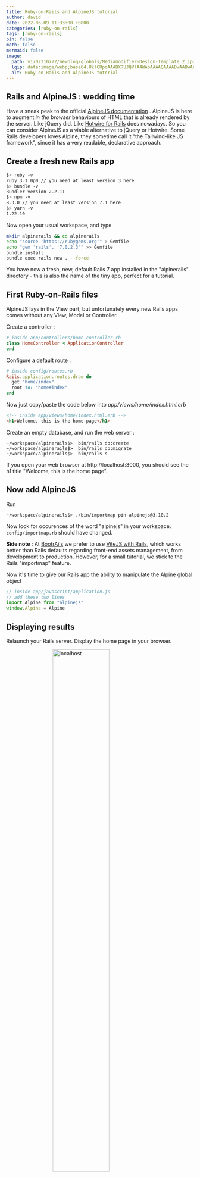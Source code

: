 ```yaml
---
title: Ruby-on-Rails and AlpineJS tutorial
author: david
date: 2022-06-09 11:33:00 +0800
categories: [ruby-on-rails]
tags: [ruby-on-rails]
pin: false
math: false
mermaid: false
image:
  path: v1702310772/newblog/globals/Mediamodifier-Design-Template_2.jpg
  lqip: data:image/webp;base64,UklGRpoAAABXRUJQVlA4WAoAAAAQAAAADwAABwAAQUxQSDIAAAARL0AmbZurmr57yyIiqE8oiG0bejIYEQTgqiDA9vqnsUSI6H+oAERp2HZ65qP/VIAWAFZQOCBCAAAA8AEAnQEqEAAIAAVAfCWkAALp8sF8rgRgAP7o9FDvMCkMde9PK7euH5M1m6VWoDXf2FkP3BqV0ZYbO6NA/VFIAAAA
  alt: Ruby-on-Rails and AlpineJS tutorial
---
```


## Rails and AlpineJS : wedding time

Have a sneak peak to the official <a href="https://alpinejs.dev/" target="_blank">AlpineJS documentation</a> . AlpineJS is here to augment _in the browser_ behaviours of HTML that is already rendered by the server. Like jQuery did. Like [Hotwire for Rails](https://www.bootrails.com/blog/rails-7-hotwire-a-tutorial/) does nowadays. So you can consider AlpineJS as a viable alternative to jQuery or Hotwire. Some Rails developers loves Alpine, they sometime call it "the Tailwind-like JS framework", since it has a very readable, declarative approach.

## Create a fresh new Rails app 

```bash  
$> ruby -v  
ruby 3.1.0p0 // you need at least version 3 here  
$> bundle -v  
Bundler version 2.2.11  
$> npm -v  
8.3.0 // you need at least version 7.1 here  
$> yarn -v  
1.22.10
```  
Now open your usual workspace, and type

```bash  
mkdir alpinerails && cd alpinerails 
echo "source 'https://rubygems.org'" > Gemfile  
echo "gem 'rails', '7.0.2.3'" >> Gemfile  
bundle install  
bundle exec rails new . --force  
```

You have now a fresh, new, default Rails 7 app installed in the "alpinerails" directory - this is also the name of the tiny app, perfect for a tutorial.  

## First Ruby-on-Rails files

AlpineJS lays in the View part, but unfortunately every new Rails apps comes without any View, Model or Controller.
  
Create a controller :  
```ruby  
# inside app/controllers/home_controller.rb  
class HomeController < ApplicationController  
end  
```  
  
Configure a default route :  
  
```ruby  
# inside config/routes.rb  
Rails.application.routes.draw do  
  get "home/index"  
  root to: "home#index"  
end  
```  
  
Now just copy/paste the code below into *app/views/home/index.html.erb*  
  
```html  
<!-- inside app/views/home/index.html.erb -->
<h1>Welcome, this is the home page</h1>  
```  

Create an empty database, and run the web server :
```
~/workspace/alpinerails$>  bin/rails db:create
~/workspace/alpinerails$>  bin/rails db:migrate
~/workspace/alpinerails$>  bin/rails s
```

If you open your web browser at http://localhost:3000, you should see the h1 title "Welcome, this is the home page".

## Now add AlpineJS

Run 

```
~/workspace/alpinerails$> ./bin/importmap pin alpinejs@3.10.2
```

Now look for occurences of the word "alpinejs" in your workspace. `config/importmap.rb` should have changed.

**Side note** : At [BootrAils](https://bootrails.com) we prefer to use [ViteJS with Rails](https://bootrails.com/blog/vitejs-rails-a-wonderful-combination/), which works better than Rails defaults regarding front-end assets management, from development to production. However, for a small tutorial, we stick to the Rails "importmap" feature.

Now it's time to give our Rails app the ability to manipulate the Alpine global object

```js  
// inside app/javascript/application.js
// add these two lines
import Alpine from "alpinejs"
window.Alpine = Alpine  
```  

## Displaying results

Relaunch your Rails server. Display the home page in your browser.

<figure>  
<img style="display:block;float:none;margin-left:auto;margin-right:auto;width:60%" src="https://res.cloudinary.com/bdavidxyz-com/image/upload/v1651829503/rails/alpine.png" loading="lazy" alt="localhost">  
<figcaption style="display:block;float:none;margin-left:auto;margin-right:auto;width:60%">localhost</figcaption>  
</figure>  

## Inject some AlpineJS code into Rails view

Change `app/views/home/index.html.erb` like this :

```html
<h1>Welcome, this is the home page</h1>  

<div x-data="{ count: 0 }">
    <button x-on:click="count++">Increment</button>
    <span x-text="count"></span>
</div>
```

Change your `application.js` like this :

```javascript
// Configure your import map in config/importmap.rb. Read more: https://github.com/rails/importmap-rails
import "@hotwired/turbo-rails"
import "controllers"

import Alpine from "alpinejs"
window.Alpine = Alpine  

document.addEventListener("DOMContentLoaded", function(event) {
  window.Alpine.start();
});
```

Now you should see the counter on the home page, that increments automagically each time you press the corresponding button.

This was our "Hello world!" tutorial for Rails and AlpineJS. 

If you already played in the past with KnockoutJS or AngularJS or any equivalent library, there are not much surprises so far. But some good news : there are still place for more declarative, more simpler JS library.

If you are not comfortable with any JS UI library, you can go to the getting started part of the AlpineJS docs, it will help you to grab concepts like templating, events, etc.

## AlpineJS vs Hotwire : centralized state

As we said earlier, AlpineJS could be seen as a replacement of Hotwire, more precisely as a replacement of the [StimulusJS part](https://www.bootrails.com/blog/rails-7-hotwire-a-tutorial/#stimulus).

A noticeable difference is the use of the centralized state. In Redux, the centralized state is the "single source of source", which is actually the model that each view (or each small components of the view) should refer to display something.

In Hotwire, there is no such concept : your HTML **is** the single source of truth, which completely remove the need for any additional object to represent the data of the view.

There are tons of Rails developers that happy and comfortable with this. Your mileage may vary of course, but as far as we tried, we found that StimulusJS wasn't able to tackle some corner cases. And having one centralized state is extremely useful to debug and maintain the most complicated use cases.

## Conclusion

There are probably many things to cover from here. Inject data from the server, data that only belongs to the view (like which accordion is opened), how to send data from AlpineJS, and probably some more scenarios. However we have covered the basics : how to inject a modern, simple, declarative JS library into your Rails views. Be aware that the "Hello world!" tutorial is never close to real-life problem though. Good luck!